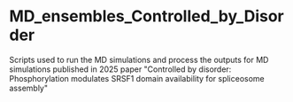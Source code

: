 # MD_ensembles_Controlled_by_Disorder
Scripts used to run the MD simulations and process the outputs for MD simulations published in 2025 paper "Controlled by disorder: Phosphorylation modulates SRSF1 domain availability for spliceosome assembly"
